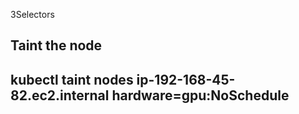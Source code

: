 3Selectors

Taint the node
---

kubectl taint nodes ip-192-168-45-82.ec2.internal   hardware=gpu:NoSchedule
---

